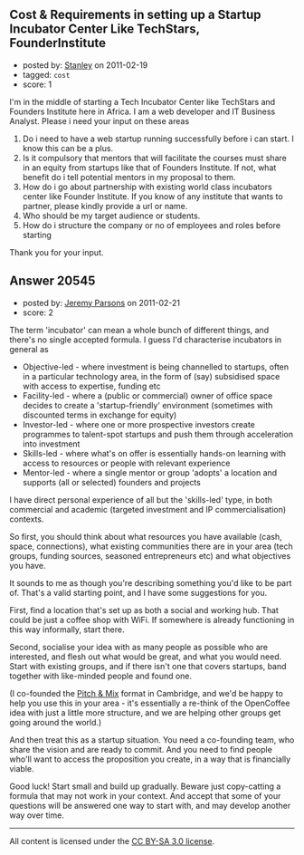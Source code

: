 ## Cost & Requirements in setting up a Startup Incubator Center Like TechStars, FounderInstitute

- posted by: [Stanley](https://stackexchange.com/users/-1/4439-stanley) on 2011-02-19
- tagged: `cost`
- score: 1

I'm in the middle of starting a Tech Incubator Center like TechStars and Founders Institute here in Africa. I am a web developer and IT Business Analyst. Please i need your input on these areas

1. Do i need to have a web startup running successfully before i can start. I know this can be a plus.
2. Is it compulsory that mentors that will facilitate the courses must share in an equity from startups like that of Founders Institute. If not, what benefit do i tell potential mentors in my proposal to them.
3. How do i go about partnership with existing world class incubators center like Founder Institute. If you know of any institute that wants to partner, please kindly provide a url or name.
4. Who should be my target audience or students.
5. How do i structure the company or no of employees and roles before starting

Thank you for your input.


## Answer 20545

- posted by: [Jeremy Parsons](https://stackexchange.com/users/-1/4291-jeremy-parsons) on 2011-02-21
- score: 2

<p>The term 'incubator' can mean a whole bunch of different things, and there's no single accepted formula. I guess I'd characterise incubators in general as</p>

<ul>
<li>Objective-led - where investment is being channelled to startups, often in a particular technology area, in the form of (say) subsidised space with access to expertise, funding etc</li>
<li>Facility-led - where a (public or commercial) owner of office space decides to create a 'startup-friendly' environment (sometimes with discounted terms in exchange for equity)</li>
<li>Investor-led - where one or more prospective investors create programmes to talent-spot startups and push them through acceleration into investment</li>
<li>Skills-led - where what's on offer is essentially hands-on learning with access to resources or people with relevant experience</li>
<li>Mentor-led - where a single mentor or group 'adopts' a location and supports (all or selected) founders and projects</li>
</ul>

<p>I have direct personal experience of all but the 'skills-led' type, in both commercial and academic (targeted investment and IP commercialisation) contexts.</p>

<p>So first, you should think about what resources you have available (cash, space, connections), what existing communities there are in your area (tech groups, funding sources, seasoned entrepreneurs etc) and what objectives you have.</p>

<p>It sounds to me as though you're describing something you'd like to be part of. That's a valid starting point, and I have some suggestions for you.</p>

<p>First, find a location that's set up as both a social and working hub. That could be just a coffee shop with WiFi. If somewhere is already functioning in this way informally, start there.</p>

<p>Second, socialise your idea with as many people as possible who are interested, and flesh out what would be great, and what you would need. Start with existing groups, and if there isn't one that covers startups, band together with like-minded people and found one.</p>

<p>(I co-founded the <a href="http://www.meetup.com/CamPitchMix/" rel="nofollow">Pitch &amp; Mix</a> format in Cambridge, and we'd be happy to help you use this in your area - it's essentially a re-think of the OpenCoffee idea with just a little more structure, and we are helping other groups get going around the world.)</p>

<p>And then treat this as a startup situation. You need a co-founding team, who share the vision and are ready to commit. And you need to find people who'll want to access the proposition you create, in a way that is financially viable.</p>

<p>Good luck! Start small and build up gradually. Beware just copy-catting a formula that may not work in your context. And accept that some of your questions will be answered one way to start with, and may develop another way over time.</p>




---

All content is licensed under the [CC BY-SA 3.0 license](https://creativecommons.org/licenses/by-sa/3.0/).

